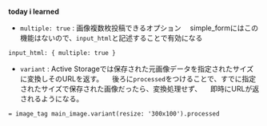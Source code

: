 **today i learned**
- `multiple: true` : 画像複数枚投稿できるオプション
　simple_formにはこの機能はないので、`input_html`と記述することで有効になる
```
input_html: { multiple: true }
```

- `variant` : Active Storageでは保存された元画像データを指定されたサイズに変換しそのURLを返す。
　後ろに`processed`をつけることで、すでに指定されたサイズで保存された画像だったら、変換処理せず、
　即時にURLが返されるようになる。
```
= image_tag main_image.variant(resize: '300x100').processed  
```
